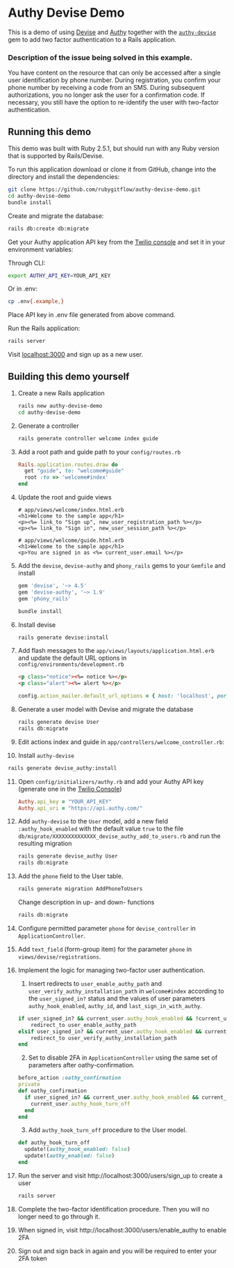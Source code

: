# Authy Devise Demo

This is a demo of using [Devise](https://github.com/plataformatec/devise) and [Authy](https://www.twilio.com/docs/authy) together with the [`authy-devise`](https://github.com/twilio/authy-devise) gem to add two factor authentication to a Rails application.
### Description of the issue being solved in this example.
You have content on the resource that can only be accessed after a single user identification by phone number. During registration, you confirm your phone number by receiving a code from an SMS. During subsequent authorizations, you no longer ask the user for a confirmation code. If necessary, you still have the option to re-identify the user with two-factor authentication.

## Running this demo

This demo was built with Ruby 2.5.1, but should run with any Ruby version that is supported by Rails/Devise.

To run this application download or clone it from GitHub, change into the directory and install the dependencies:

```bash
git clone https://github.com/rubygitflow/authy-devise-demo.git
cd authy-devise-demo
bundle install
```

Create and migrate the database:

```bash
rails db:create db:migrate
```

Get your Authy application API key from the [Twilio console](https://www.twilio.com/console/authy/applications) and set it in your environment variables:

Through CLI:

```bash
export AUTHY_API_KEY=YOUR_API_KEY
```

Or in .env:

```bash
cp .env{.example,}
```

Place API key in .env file generated from above command.

Run the Rails application:

```bash
rails server
```

Visit [localhost:3000](http://localhost:3000) and sign up as a new user.


## Building this demo yourself

1. Create a new Rails application

   ```bash
   rails new authy-devise-demo
   cd authy-devise-demo
   ```

2. Generate a controller

   ```bash
   rails generate controller welcome index guide
   ```

3. Add a root path and guide path to your `config/routes.rb`

   ```ruby
   Rails.application.routes.draw do
     get "guide", to: "welcome#guide"
     root :to => 'welcome#index'
   end
   ```

4. Update the root and guide views

   ```erb
   # app/views/welcome/index.html.erb
   <h1>Welcome to the sample app</h1>
   <p><%= link_to "Sign up", new_user_registration_path %></p>
   <p><%= link_to "Sign in", new_user_session_path %></p>
   ```

   ```erb
   # app/views/welcome/guide.html.erb
   <h1>Welcome to the sample app</h1>
   <p>You are signed in as <%= current_user.email %></p>
   ```

5. Add the `devise`, `devise-authy` and `phony_rails` gems to your `Gemfile` and install

   ```ruby
   gem 'devise', '~> 4.5'
   gem 'devise-authy', '~> 1.9'
   gem 'phony_rails'
   ```

   ```bash
   bundle install
   ```

6. Install devise

   ```bash
   rails generate devise:install
   ```

7. Add flash messages to the `app/views/layouts/application.html.erb` and update the default URL options in `config/environments/development.rb`

   ```html
   <p class="notice"><%= notice %></p>
   <p class="alert"><%= alert %></p>
   ```

   ```ruby
   config.action_mailer.default_url_options = { host: 'localhost', port: 3000 }
   ```

8. Generate a user model with Devise and migrate the database

   ```bash
   rails generate devise User
   rails db:migrate
   ```

9. Edit actions index and guide in `app/controllers/welcome_controller.rb`:

10. Install `authy-devise`

   ```bash
   rails generate devise_authy:install
   ```

11. Open `config/initializers/authy.rb` and add your Authy API key (generate one in the [Twilio Console](https://www.twilio.com/console/authy/applications))

    ```ruby
    Authy.api_key = "YOUR_API_KEY"
    Authy.api_uri = "https://api.authy.com/"
    ```

12. Add `authy-devise` to the `User` model, add a new field `:authy_hook_enabled`  with the default value `true` to the file `db/migrate/XXXXXXXXXXXXXX_devise_authy_add_to_users.rb` and run the resulting migration

    ```bash
    rails generate devise_authy User
    rails db:migrate
    ```
    
13. Add the `phone` field to the User table.

    ```bash
    rails generate migration AddPhoneToUsers
    ```
    Change description in up- and down- functions
    ```bash
    rails db:migrate
    ```
    
14. Сonfigure permitted parameter `phone` for `devise_controller` in `ApplicationController`.

15. Add `text_field` (form-group item) for the parameter `phone` in `views/devise/registrations`.

16. Implement the logic for managing two-factor user authentication.

    1. Insert redirects to `user_enable_authy_path` and `user_verify_authy_installation_path` in `welcome#index` according to the `user_signed_in?` status and the values of user parameters `authy_hook_enabled`, `authy_id`, and `last_sign_in_with_authy`.
    
    ```ruby
    if user_signed_in? && current_user.authy_hook_enabled && !current_user.authy_id && !current_user.last_sign_in_with_authy
		redirect_to user_enable_authy_path
    elsif user_signed_in? && current_user.authy_hook_enabled && current_user.authy_id && !current_user.last_sign_in_with_authy
		redirect_to user_verify_authy_installation_path
    end
    ```
    
    2. Set to disable 2FA in `ApplicationController` using the same set of parameters after oathy-confirmation.
    
    ```ruby
    before_action :oathy_confirmation
    private
    def oathy_confirmation
      if user_signed_in? && current_user.authy_hook_enabled && current_user.last_sign_in_with_authy
        current_user.authy_hook_turn_off
      end
    end
    ```
    
    3. Add `authy_hook_turn_off` procedure to the User model.
    
    ```ruby
    def authy_hook_turn_off
      update!(authy_hook_enabled: false)
      update!(authy_enabled: false)  
    end
    ```

17. Run the server and visit http://localhost:3000/users/sign_up to create a user

    ```bash
    rails server
    ```

18. Complete the two-factor identification procedure. Then you will no longer need to go through it.

19. When signed in, visit http://localhost:3000/users/enable_authy to enable 2FA

20. Sign out and sign back in again and you will be required to enter your 2FA token
